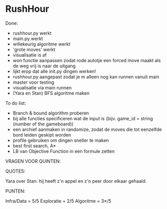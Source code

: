 # RushHour

Done:
+ rushhour.py werkt
+ main.py werkt
+ willekeurig algoritme werkt
+ 'grote moves' werkt
+ visualisatie is af
+ won functie aanpassen zodat rode autotje een forced move maakt als de weg vrij is naar de uitgang
+ lijkt erop dat alle init.py dingen werken!
+ rushhour.py aangepast zodat je m alleen nog kan runnen vanuit main
+ master voor testing
+ visualisatie via main runnen
+ (Yara en Stan) BFS algoritme maken

To do list:
- Branch & bound algorithm proberen
- bij alle functies specificeren wat de input is (bijv. game_id = string (number of the gameboard))
- een archief aanmaken in randomize, zodat de moves die tot eenzelfde bord leiden geskipt worden
- profile gebruiken om dingen sneller te maken
- best first search, A*
- LB van Objective Function in een formule zetten 

VRAGEN VOOR QUINTEN:



QUOTES:

Yara over Stan: hij heeft z'n appel en z'n peer door elkaar gehaald.

PUNTEN:

Infra/Data = 5/5
Exploratie = 2/5
Algoritme = 3*/5
